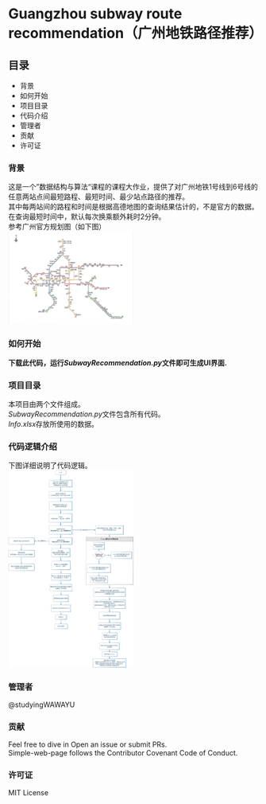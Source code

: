 # Guangzhou subway route recommendation（广州地铁路径推荐）
## 目录
* 背景
* 如何开始
* 项目目录
* 代码介绍
* 管理者
* 贡献
* 许可证

### 背景
这是一个”数据结构与算法“课程的课程大作业，提供了对广州地铁1号线到6号线的任意两站点间最短路程、最短时间、最少站点路径的推荐。
<br>其中每两站间的路程和时间是根据高德地图的查询结果估计的，不是官方的数据。在查询最短时间中，默认每次换乘额外耗时2分钟。
<br>参考广州官方规划图（如下图）
<br><img src="https://github.com/studyingWAWAYU/Guangzhou-subway-route-recommendation/blob/main/ReferenceRoute.png" width="50%" height="50%"/>

### 如何开始
**下载此代码，运行*SubwayRecommendation.py*文件即可生成UI界面.**


### 项目目录
本项目由两个文件组成。
<br>*SubwayRecommendation.py*文件包含所有代码。
<br>*Info.xlsx*存放所使用的数据。

### 代码逻辑介绍
下图详细说明了代码逻辑。
<br><img src="https://github.com/studyingWAWAYU/Guangzhou-subway-route-recommendation/blob/main/CodeLogic.png" width="50%" height="50%"/>

### 管理者
@studyingWAWAYU

### 贡献
Feel free to dive in Open an issue or submit PRs.  
Simple-web-page follows the Contributor Covenant Code of Conduct.

### 许可证
MIT License
